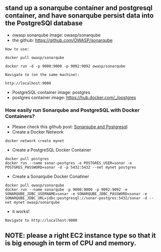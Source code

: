 ## stand up a sonarqube container and postgresql container, and have sonarqube persist data into the PostgreSQl database
+ owasp sonarqube image: owasp/sonarqube
+ the github: https://github.com/OWASP/sonarqube
```
How to use:

docker pull owasp/sonarqube

docker run -d -p 9000:9000 -p 9092:9092 owasp/sonarqube

Navigate to (on the same machine):

http://localhost:9000
```
+ PostgreSQL container image: postgres
+ postgres container image: https://hub.docker.com/_/postgres



### How easily run Sonarqube and PostgreSQL with Docker Containers?
+ Please check this github post: [Sonarqube and Postgresql](https://gist.github.com/ceduliocezar/b3bf93125024482b5f2f479696842046)
+ Create a Docker Network
```
docker network create mynet
```
+ Create a PostgreSQL Docker Container
```
docker pull postgres
docker run --name sonar-postgres -e POSTGRES_USER=sonar -e POSTGRES_PASSWORD=sonar -d -p 5432:5432 --net mynet postgres
```
+ Create a Sonarqube Docker Conatiner
```
docker pull owasp/sonarqube
docker run --name sonarqube -p 9000:9000 -p 9092:9092 -e SONARQUBE_JDBC_USERNAME=sonar -e SONARQUBE_JDBC_PASSWORD=sonar -e SONARQUBE_JDBC_URL=jdbc:postgresql://sonar-postgres:5432/sonar -d --net mynet owasp/sonarqube
```

+ it works!
```
Navigate to http://localhost:9000
```

## NOTE: please a right EC2 instance type so that it is big enough in term of CPU and memory.